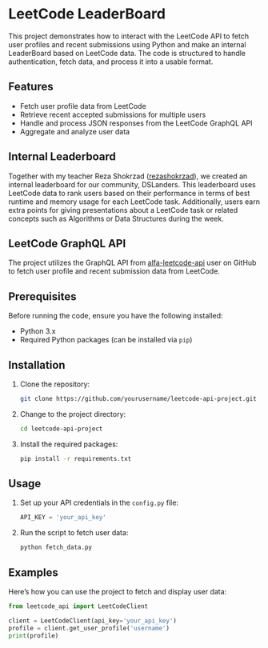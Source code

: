 # LeetCode LeaderBoard

This project demonstrates how to interact with the LeetCode API to fetch user profiles and recent submissions using Python and make an internal LeaderBoard based on LeetCode data. The code is structured to handle authentication, fetch data, and process it into a usable format.

## Features

- Fetch user profile data from LeetCode
- Retrieve recent accepted submissions for multiple users
- Handle and process JSON responses from the LeetCode GraphQL API
- Aggregate and analyze user data

## Internal Leaderboard

Together with my teacher Reza Shokrzad ([rezashokrzad](https://github.com/rezashokrzad)), we created an internal leaderboard for our community, DSLanders. This leaderboard uses LeetCode data to rank users based on their performance in terms of best runtime and memory usage for each LeetCode task. Additionally, users earn extra points for giving presentations about a LeetCode task or related concepts such as Algorithms or Data Structures during the week.

## LeetCode GraphQL API

The project utilizes the GraphQL API from [alfa-leetcode-api](https://github.com/alfa-leetcode-api) user on GitHub to fetch user profile and recent submission data from LeetCode.

## Prerequisites

Before running the code, ensure you have the following installed:

- Python 3.x
- Required Python packages (can be installed via `pip`)

## Installation

1. Clone the repository:
    ```bash
    git clone https://github.com/yourusername/leetcode-api-project.git
    ```
2. Change to the project directory:
    ```bash
    cd leetcode-api-project
    ```
3. Install the required packages:
    ```bash
    pip install -r requirements.txt
    ```

## Usage

1. Set up your API credentials in the `config.py` file:
    ```python
    API_KEY = 'your_api_key'
    ```
2. Run the script to fetch user data:
    ```bash
    python fetch_data.py
    ```

## Examples


Here’s how you can use the project to fetch and display user data:

```python
from leetcode_api import LeetCodeClient

client = LeetCodeClient(api_key='your_api_key')
profile = client.get_user_profile('username')
print(profile)



